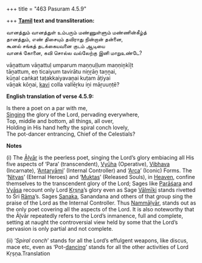 +++
title = "463 Pasuram 4.5.9"

+++
**[Tamil](/definition/tamil#history "show Tamil definitions") text and transliteration:**

வானத்தும் வானத்துள் உம்பரும் மண்ணுள்ளும் மண்ணின்கீழ்த்  
தானத்தும், எண் திசையும் தவிராது நின்றான் தன்னை,  
கூனல் சங்கத் தடக்கையவனை குடம் ஆடியை  
வானக் கோனை, கவி சொல்ல வல்லேற்கு இனி மாறுஉண்டே?

vāṉattum vāṉattuḷ umparum maṇṇuḷḷum maṇṇiṉkīḻt  
tāṉattum, eṇ ticaiyum tavirātu niṉṟāṉ taṉṉai,  
kūṉal caṅkat taṭakkaiyavaṉai kuṭam āṭiyai  
vāṉak kōṉai, [kavi](/definition/kavi#vaishnavism "show kavi definitions") colla vallēṟku iṉi māṟuuṇṭē?

**English translation of verse 4.5.9:**

Is there a poet on a par with me,  
[Singing](/definition/singing#history "show Singing definitions") the glory of the Lord, pervading everywhere,  
Top, middle and bottom, all things, all over,  
Holding in His hand hefty the spiral conch lovely,  
The pot-dancer entrancing, Chief of the Celestials?

**Notes**

\(i\) The [Āḻvār](/definition/aḻvar#vaishnavism "show Āḻvār definitions") is the peerless poet, singing the Lord’s glory embiacing all His five aspects of ‘Para’ (transcendent), [Vyūha](/definition/vyuha#history "show Vyūha definitions") (Operative), [Vibhava](/definition/vibhava#vaishnavism "show Vibhava definitions") (Incarnate), ‘[Antaryāmi](/definition/antaryamin#vaishnavism "show Antaryāmi definitions")’ (Internal Controller) and ‘[Arca](/definition/arca#history "show Arca definitions")’ (Iconic) Forms. The ‘[Nityas](/definition/nitya#vaishnavism "show Nityas definitions")’ (Eternal Heroes) and ‘[Muktas](/definition/mukta#vaishnavism "show Muktas definitions")’ (Released Souls), in [Heaven](/definition/heaven#history "show Heaven definitions"), confine themselves to the transcendent glory of the Lord; Sages like [Parāśara](/definition/parashara#history "show Parāśara definitions") and [Vyāsa](/definition/vyasa#vaishnavism "show Vyāsa definitions") recount only Lord [Kṛṣṇa](/definition/krishna#vaishnavism "show Kṛṣṇa definitions")’s glory even as Sage [Vālmīki](/definition/valmiki#vaishnavism "show Vālmīki definitions") stands rivetted to Śri [Rāma](/definition/rama#vaishnavism "show Rāma definitions")’s. Sages [Sanaka](/definition/sanaka#vaishnavism "show Sanaka definitions"), Sanandana and others of that group sing the praise of the Lord as the Internal Controller. Thus [Nammāḻvār](/definition/nammalvar#vaishnavism "show Nammāḻvār definitions"), stands out as the only poet covering all the aspects of the Lord. It is also noteworthy that the Āḻvār repeatedly refers to the Lord’s inmanence, full and complete, setting at naught the controversial view held by some that the Lord’s pervasion is only partial and not complete.

\(ii\) ‘*Spiral conch*’ stands for all the Lord’s effulgent weapons, like discus, mace etc, even as ‘Pot-[dancing](/definition/dancing#history "show dancing definitions")’ stands for all the other activities of Lord Kṛṣṇa.Translation


